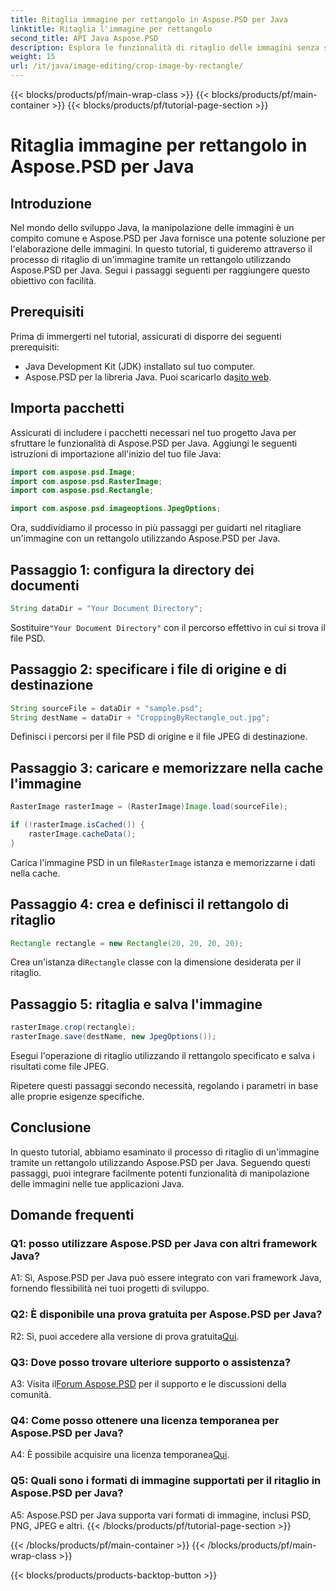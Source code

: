 ```yaml
---
title: Ritaglia immagine per rettangolo in Aspose.PSD per Java
linktitle: Ritaglia l'immagine per rettangolo
second_title: API Java Aspose.PSD
description: Esplora le funzionalità di ritaglio delle immagini senza soluzione di continuità in Java con Aspose.PSD. Segui la nostra guida passo passo per ritagliare le immagini senza sforzo utilizzando Aspose.PSD per Java.
weight: 15
url: /it/java/image-editing/crop-image-by-rectangle/
---
```


{{< blocks/products/pf/main-wrap-class >}}
{{< blocks/products/pf/main-container >}}
{{< blocks/products/pf/tutorial-page-section >}}

# Ritaglia immagine per rettangolo in Aspose.PSD per Java

## Introduzione

Nel mondo dello sviluppo Java, la manipolazione delle immagini è un compito comune e Aspose.PSD per Java fornisce una potente soluzione per l'elaborazione delle immagini. In questo tutorial, ti guideremo attraverso il processo di ritaglio di un'immagine tramite un rettangolo utilizzando Aspose.PSD per Java. Segui i passaggi seguenti per raggiungere questo obiettivo con facilità.

## Prerequisiti

Prima di immergerti nel tutorial, assicurati di disporre dei seguenti prerequisiti:

- Java Development Kit (JDK) installato sul tuo computer.
- Aspose.PSD per la libreria Java. Puoi scaricarlo da[sito web](https://releases.aspose.com/psd/java/).

## Importa pacchetti

Assicurati di includere i pacchetti necessari nel tuo progetto Java per sfruttare le funzionalità di Aspose.PSD per Java. Aggiungi le seguenti istruzioni di importazione all'inizio del tuo file Java:

```java
import com.aspose.psd.Image;
import com.aspose.psd.RasterImage;
import com.aspose.psd.Rectangle;

import com.aspose.psd.imageoptions.JpegOptions;
```

Ora, suddividiamo il processo in più passaggi per guidarti nel ritagliare un'immagine con un rettangolo utilizzando Aspose.PSD per Java.

## Passaggio 1: configura la directory dei documenti

```java
String dataDir = "Your Document Directory";
```

 Sostituire`"Your Document Directory"` con il percorso effettivo in cui si trova il file PSD.

## Passaggio 2: specificare i file di origine e di destinazione

```java
String sourceFile = dataDir + "sample.psd";
String destName = dataDir + "CroppingByRectangle_out.jpg";
```

Definisci i percorsi per il file PSD di origine e il file JPEG di destinazione.

## Passaggio 3: caricare e memorizzare nella cache l'immagine

```java
RasterImage rasterImage = (RasterImage)Image.load(sourceFile);

if (!rasterImage.isCached()) {
    rasterImage.cacheData();
}
```

 Carica l'immagine PSD in un file`RasterImage` istanza e memorizzarne i dati nella cache.

## Passaggio 4: crea e definisci il rettangolo di ritaglio

```java
Rectangle rectangle = new Rectangle(20, 20, 20, 20);
```

 Crea un'istanza di`Rectangle` classe con la dimensione desiderata per il ritaglio.

## Passaggio 5: ritaglia e salva l'immagine

```java
rasterImage.crop(rectangle);
rasterImage.save(destName, new JpegOptions());
```

Esegui l'operazione di ritaglio utilizzando il rettangolo specificato e salva i risultati come file JPEG.

Ripetere questi passaggi secondo necessità, regolando i parametri in base alle proprie esigenze specifiche.

## Conclusione

In questo tutorial, abbiamo esaminato il processo di ritaglio di un'immagine tramite un rettangolo utilizzando Aspose.PSD per Java. Seguendo questi passaggi, puoi integrare facilmente potenti funzionalità di manipolazione delle immagini nelle tue applicazioni Java.

## Domande frequenti

### Q1: posso utilizzare Aspose.PSD per Java con altri framework Java?

A1: Sì, Aspose.PSD per Java può essere integrato con vari framework Java, fornendo flessibilità nei tuoi progetti di sviluppo.

### Q2: È disponibile una prova gratuita per Aspose.PSD per Java?

 R2: Sì, puoi accedere alla versione di prova gratuita[Qui](https://releases.aspose.com/).

### Q3: Dove posso trovare ulteriore supporto o assistenza?

 A3: Visita il[Forum Aspose.PSD](https://forum.aspose.com/c/psd/34) per il supporto e le discussioni della comunità.

### Q4: Come posso ottenere una licenza temporanea per Aspose.PSD per Java?

 A4: È possibile acquisire una licenza temporanea[Qui](https://purchase.aspose.com/temporary-license/).

### Q5: Quali sono i formati di immagine supportati per il ritaglio in Aspose.PSD per Java?

A5: Aspose.PSD per Java supporta vari formati di immagine, inclusi PSD, PNG, JPEG e altri.
{{< /blocks/products/pf/tutorial-page-section >}}

{{< /blocks/products/pf/main-container >}}
{{< /blocks/products/pf/main-wrap-class >}}

{{< blocks/products/products-backtop-button >}}
